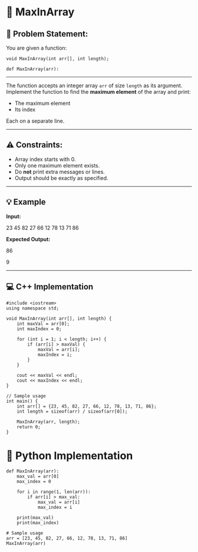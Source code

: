 # 🔢 MaxInArray 

## 📝 Problem Statement:

You are given a function:
```
void MaxInArray(int arr[], int length); 

def MaxInArray(arr):
```
---
The function accepts an integer array `arr` of size `length` as its argument. Implement the function to find the **maximum element** of the array and print:

- The maximum element
- Its index

Each on a separate line.

---

## ⚠️ Constraints:

- Array index starts with 0.
- Only one maximum element exists.
- Do **not** print extra messages or lines.
- Output should be exactly as specified.

---

## 💡 Example

**Input:**

23 45 82 27 66 12 78 13 71 86

**Expected Output:**

86

9


---

## 💻 C++ Implementation

```
#include <iostream>
using namespace std;

void MaxInArray(int arr[], int length) {
    int maxVal = arr[0];
    int maxIndex = 0;

    for (int i = 1; i < length; i++) {
        if (arr[i] > maxVal) {
            maxVal = arr[i];
            maxIndex = i;
        }
    }

    cout << maxVal << endl;
    cout << maxIndex << endl;
}

// Sample usage
int main() {
    int arr[] = {23, 45, 82, 27, 66, 12, 78, 13, 71, 86};
    int length = sizeof(arr) / sizeof(arr[0]);

    MaxInArray(arr, length);
    return 0;
}
```
# 🐍 Python Implementation
```
def MaxInArray(arr):
    max_val = arr[0]
    max_index = 0

    for i in range(1, len(arr)):
        if arr[i] > max_val:
            max_val = arr[i]
            max_index = i

    print(max_val)
    print(max_index)

# Sample usage
arr = [23, 45, 82, 27, 66, 12, 78, 13, 71, 86]
MaxInArray(arr)
```